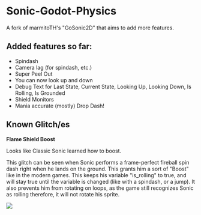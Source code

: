 # Sonic-Godot-Physics
A fork of marmitoTH's "GoSonic2D" that aims to add more features.

## Added features so far:

* Spindash
* Camera lag (for spindash, etc.)
* Super Peel Out
* You can now look up and down
* Debug Text for Last State, Current State, Looking Up, Looking Down, Is Rolling, Is Grounded
* Shield Monitors
* Mania accurate (mostly) Drop Dash!

## Known Glitch/es

**Flame Shield Boost**

Looks like Classic Sonic learned how to boost.

This glitch can be seen when Sonic performs a frame-perfect fireball spin dash right when he lands on the ground. 
This grants him a sort of "Boost" like in the modern games. This keeps his variable "is_rolling" to true,
and will stay true until the variable is changed (like with a spindash, or a jump). It also prevents him
from rotating on loops, as the game still recognizes Sonic as rolling therefore, it will not rotate his sprite.

![](https://github.com/son-ray/Sonic-Godot-Physics/blob/main/read_me/flame_shield_bug.gif)
